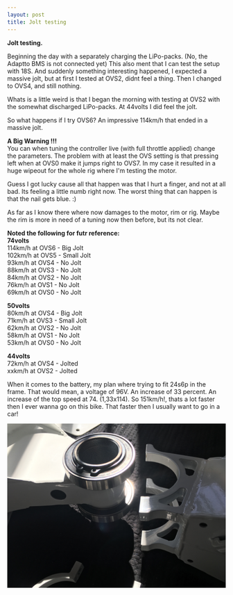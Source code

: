 ```yaml
---
layout: post
title: Jolt testing
---
```


**Jolt testing.**

Beginning the day with a separately charging the LiPo-packs. (No, the Adaptto BMS is not connected yet)  This also ment that I can test the setup with 18S. And suddenly something interesting happened, I expected a massive jolt, but at first I tested at OVS2, didnt feel a thing. Then I changed to OVS4, and still nothing.

Whats is a little weird is that I began the morning with testing at OVS2 with the somewhat discharged LiPo-packs. At 44volts I did feel the jolt.

So what happens if I try OVS6? An impressive 114km/h that ended in a massive jolt.

**A Big Warning !!!**<br>
You can when tuning the controller live (with full throttle applied) change the parameters. The problem with at least the OVS setting is that pressing left when at OVS0 make it jumps right to OVS7. In my case it resulted in a huge wipeout for the whole rig where I'm testing the motor.

Guess I got lucky cause all that happen was that I hurt a finger, and not at all bad. Its feeling a little numb right now. The worst thing that can happen is that the nail gets blue. :)

As far as I know there where now damages to the motor, rim or rig.
Maybe the rim is more in need of a tuning now then before, but its not clear.


**Noted the following for futr reference:**<br>
**74volts**<br>
114km/h at OVS6 - Big Jolt<br>
102km/h at OVS5 - Small Jolt<br>
93km/h at OVS4 - No Jolt<br>
88km/h at OVS3 - No Jolt<br>
84km/h at OVS2 - No Jolt<br>
76km/h at OVS1 - No Jolt<br>
69km/h at OVS0 - No Jolt<br>

**50volts**<br>
80km/h at OVS4 - Big Jolt<br>
71km/h at OVS3 - Small Jolt<br>
62km/h at OVS2 - No Jolt<br>
58km/h at OVS1 - No Jolt<br>
53km/h at OVS0 - No Jolt<br>

**44volts**<br>
72km/h at OVS4 - Jolted<br>
xxkm/h at OVS2 - Jolted<br>

When it comes to the battery, my plan where trying to fit 24s6p in the frame.
That would mean, a voltage of 96V. An increase of 33 percent. An increase of the top speed at 74. (1,33x114). So 151km/h!, thats a lot faster then I ever wanna go on this bike. That faster then I usually want to go in a car!


![Swingarm Ballbearings](/images/swingarm_ballbearings.jpg)
